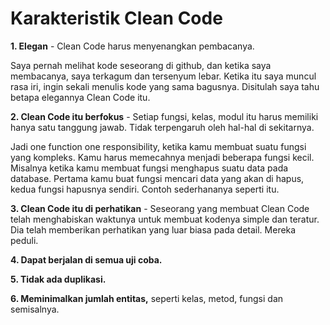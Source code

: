 # Karakteristik Clean Code

**1. Elegan** - Clean Code harus menyenangkan pembacanya.

Saya pernah melihat kode seseorang di github, dan ketika saya membacanya, saya terkagum dan tersenyum lebar. Ketika itu saya muncul rasa iri, ingin sekali menulis kode yang sama bagusnya. Disitulah saya tahu betapa elegannya Clean Code itu.

**2. Clean Code itu berfokus** - Setiap fungsi, kelas, modul itu harus memiliki hanya satu tanggung jawab. Tidak terpengaruh oleh hal-hal di sekitarnya.

Jadi one function one responsibility, ketika kamu membuat suatu fungsi yang kompleks. Kamu harus memecahnya menjadi beberapa fungsi kecil. Misalnya ketika kamu membuat fungsi menghapus suatu data pada database. Pertama kamu buat fungsi mencari data yang akan di hapus, kedua fungsi hapusnya sendiri. Contoh sederhananya seperti itu.

**3. Clean Code itu di perhatikan** -  Seseorang yang membuat Clean Code telah menghabiskan waktunya untuk membuat kodenya simple dan teratur. Dia telah memberikan perhatikan yang luar biasa pada detail. Mereka peduli.

**4. Dapat berjalan di semua uji coba.**

**5. Tidak ada duplikasi.**

**6. Meminimalkan jumlah entitas,** seperti kelas, metod, fungsi dan semisalnya.

